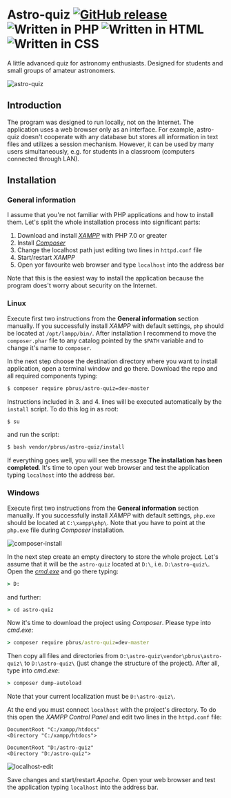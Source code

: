 # Astro-quiz [![GitHub release](http://www.astro.uni.wroc.pl/ludzie/brus/img/github/ver20170421.svg "download")](https://github.com/pbrus/astro-quiz) ![Written in PHP](http://www.astro.uni.wroc.pl/ludzie/brus/img/github/php.svg "language") ![Written in HTML](http://www.astro.uni.wroc.pl/ludzie/brus/img/github/html.svg "language") ![Written in CSS](http://www.astro.uni.wroc.pl/ludzie/brus/img/github/css.svg "language")

A little advanced quiz for astronomy enthusiasts. Designed for students and small groups of amateur astronomers.

![astro-quiz](http://www.astro.uni.wroc.pl/ludzie/brus/img/github/astro-quiz.gif)

## Introduction

The program was designed to run locally, not on the Internet. The application uses a web browser only as an interface. For example, astro-quiz doesn't cooperate with any database but stores all information in text files and utilizes a session mechanism. However, it can be used by many users simultaneously, e.g. for students in a classroom (computers connected through LAN).

## Installation

### General information

I assume that you're not familiar with PHP applications and how to install them. Let's split the whole installation process into significant parts:
1. Download and install [*XAMPP*](https://www.apachefriends.org/download.html) with PHP 7.0 or greater
2. Install [*Composer*](https://getcomposer.org/download/)
3. Change the localhost path just editing two lines in `httpd.conf` file
4. Start/restart *XAMPP*
5. Open yor favourite web browser and type `localhost` into the address bar

Note that this is the easiest way to install the application because the program does't worry about security on the Internet.

### Linux

Execute first two instructions from the **General information** section manually. If you successfully install *XAMPP* with default settings, `php` should be located at `/opt/lampp/bin/`. After installation I recommend to move the `composer.phar` file to any catalog pointed by the `$PATH` variable and to change it's name to `composer`.

In the next step choose the destination directory where you want to install application, open a terminal window and go there. Download the repo and all required components typing:
```bash
$ composer require pbrus/astro-quiz=dev-master
```
Instructions included in 3. and 4. lines will be executed automatically by the `install` script. To do this log in as root:
```bash
$ su
```
and run the script:
```bash
$ bash vendor/pbrus/astro-quiz/install
```
If everything goes well, you will see the message **The installation has been completed**. It's time to open your web browser and test the application typing `localhost` into the address bar.

### Windows

Execute first two instructions from the **General information** section manually. If you successfully install *XAMPP* with default settings, `php.exe` should be located at `C:\xampp\php\`. Note that you have to point at the `php.exe` file during *Composer* installation.

![composer-install](http://www.astro.uni.wroc.pl/ludzie/brus/img/github/composer-install.png)

In the next step create an empty directory to store the whole project. Let's assume that it will be the `astro-quiz` located at `D:\`, i.e. `D:\astro-quiz\`. Open the [*cmd.exe*](https://en.wikipedia.org/wiki/Cmd.exe) and go there typing:
```cmd
> D:
```
and further:
```cmd
> cd astro-quiz
```
Now it's time to download the project using *Composer*. Please type into *cmd.exe*:
```cmd
> composer require pbrus/astro-quiz=dev-master
```
Then copy all files and directories from `D:\astro-quiz\vendor\pbrus\astro-quiz\` to `D:\astro-quiz\` (just change the structure of the project). After all, type into *cmd.exe*:
```cmd
> composer dump-autoload
```
Note that your current localization must be `D:\astro-quiz\`.

At the end you must connect `localhost` with the project's directory. To do this open the *XAMPP Control Panel* and edit two lines in the `httpd.conf` file:
```
DocumentRoot "C:/xampp/htdocs"
<Directory "C:/xampp/htdocs">
```
```
DocumentRoot "D:/astro-quiz"
<Directory "D:/astro-quiz">
```

![localhost-edit](http://www.astro.uni.wroc.pl/ludzie/brus/img/github/localhost-edit.png)

Save changes and start/restart *Apache*. Open your web browser and test the application typing `localhost` into the address bar.
